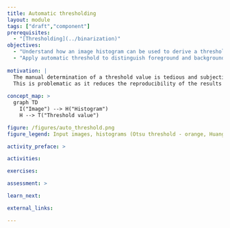 ```yaml
---
title: Automatic thresholding
layout: module
tags: ["draft","component"]
prerequisites:
  - "[Thresholding](../binarization)"
objectives:
  - "Understand how an image histogram can be used to derive a threshold"
  - "Apply automatic threshold to distinguish foreground and background pixels"
 
motivation: |
  The manual determination of a threshold value is tedious and subjective.
  This is problematic as it reduces the reproducibility of the results and may preclude determining threshold values for many different images. It is therefore important to know about reproducible mathematical approaches to automatically determine threshold values for image segmentation.
  
concept_map: >
  graph TD
    I("Image") --> H("Histogram")
    H --> T("Threshold value")

figure: /figures/auto_threshold.png
figure_legend: Input images, histograms (Otsu threshold - orange, Huang threshold - blue), binary images (Otsu), binary images (Huang).

activity_preface: >

activities:

exercises:

assessment: >

learn_next:

external_links:

---
```


 
